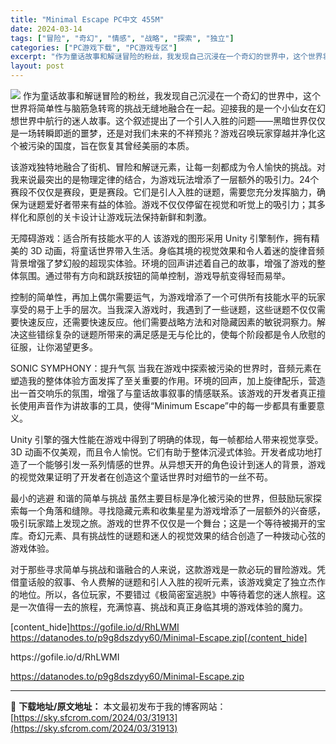 ```yaml
---
title: "Minimal Escape PC中文 455M"
date: 2024-03-14
tags: ["冒险", "奇幻", "情感", "战略", "探索", "独立"]
categories: ["PC游戏下载", "PC游戏专区"]
excerpt: "作为童话故事和解谜冒险的粉丝，我发现自己沉浸在一个奇幻的世界中，这个世界将简单性与脑筋急转弯的挑战无缝地融合在一起。迎接我的是一个小仙女在幻想世界中航行的迷人故事。这个叙述提出了一个引人入胜的问题——黑暗世界仅仅是一场转瞬即逝的噩梦，还是对我们未来的不祥预兆？游戏召唤玩家穿越并净化这个被污染的国度，&hellip;"
layout: post
---
```


<img class="aligncenter" src="https://sky.sfcrom.com/wp-content/uploads/2024/03/20240329100954-82396.jpeg" />
作为童话故事和解谜冒险的粉丝，我发现自己沉浸在一个奇幻的世界中，这个世界将简单性与脑筋急转弯的挑战无缝地融合在一起。迎接我的是一个小仙女在幻想世界中航行的迷人故事。这个叙述提出了一个引人入胜的问题——黑暗世界仅仅是一场转瞬即逝的噩梦，还是对我们未来的不祥预兆？游戏召唤玩家穿越并净化这个被污染的国度，旨在恢复其曾经美丽的本质。

该游戏独特地融合了街机、冒险和解谜元素，让每一刻都成为令人愉快的挑战。对我来说最突出的是物理定律的结合，为游戏玩法增添了一层额外的吸引力。24个赛段不仅仅是赛段，更是赛段。它们是引人入胜的谜题，需要您充分发挥脑力，确保为谜题爱好者带来有益的体验。游戏不仅仅停留在视觉和听觉上的吸引力；其多样化和原创的关卡设计让游戏玩法保持新鲜和刺激。

无障碍游戏：适合所有技能水平的人
该游戏的图形采用 Unity 引擎制作，拥有精美的 3D 动画，将童话世界带入生活。身临其境的视觉效果和令人着迷的旋律音频背景增强了梦幻般的超现实体验。环境的回声讲述着自己的故事，增强了游戏的整体氛围。通过带有方向和跳跃按钮的简单控制，游戏导航变得轻而易举。

控制的简单性，再加上偶尔需要运气，为游戏增添了一个可供所有技能水平的玩家享受的易于上手的层次。当我深入游戏时，我遇到了一些谜题，这些谜题不仅仅需要快速反应，还需要快速反应。他们需要战略方法和对隐藏因素的敏锐洞察力。解决这些错综复杂的谜题所带来的满足感是无与伦比的，使每个阶段都是令人欣慰的征服，让你渴望更多。

SONIC SYMPHONY：提升气氛
当我在游戏中探索被污染的世界时，音频元素在塑造我的整体体验方面发挥了至关重要的作用。环境的回声，加上旋律配乐，营造出一首交响乐的氛围，增强了与童话故事叙事的情感联系。该游戏的开发者真正擅长使用声音作为讲故事的工具，使得“Minimum Escape”中的每一步都具有重要意义。

Unity 引擎的强大性能在游戏中得到了明确的体现，每一帧都给人带来视觉享受。3D 动画不仅美观，而且令人愉悦。它们有助于整体沉浸式体验。开发者成功地打造了一个能够引发一系列情感的世界。从异想天开的角色设计到迷人的背景，游戏的视觉效果证明了开发者在创造这个童话世界时对细节的一丝不苟。

最小的逃避 和谐的简单与挑战
虽然主要目标是净化被污染的世界，但鼓励玩家探索每一个角落和缝隙。寻找隐藏元素和收集星星为游戏增添了一层额外的兴奋感，吸引玩家踏上发现之旅。游戏的世界不仅仅是一个舞台；这是一个等待被揭开的宝库。奇幻元素、具有挑战性的谜题和迷人的视觉效果的结合创造了一种拨动心弦的游戏体验。

对于那些寻求简单与挑战和谐融合的人来说，这款游戏是一款必玩的冒险游戏。凭借童话般的叙事、令人费解的谜题和引人入胜的视听元素，该游戏奠定了独立杰作的地位。所以，各位玩家，不要错过《极简密室逃脱》中等待着您的迷人旅程。这是一次值得一去的旅程，充满惊喜、挑战和真正身临其境的游戏体验的魔力。

[content_hide]https://gofile.io/d/RhLWMI
https://datanodes.to/p9g8dszdyy60/Minimal-Escape.zip[/content_hide]

<!--wechatfans start-->https://gofile.io/d/RhLWMI
https://datanodes.to/p9g8dszdyy60/Minimal-Escape.zip<!--wechatfans end-->

---
📖 **下载地址/原文地址：** 本文最初发布于我的博客网站：[https://sky.sfcrom.com/2024/03/31913](https://sky.sfcrom.com/2024/03/31913)
